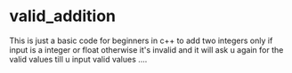 # valid_addition
This is just a basic code for beginners in c++ to add two integers only if input is a integer or float otherwise it's invalid and it will ask u again for the valid values till u input valid values ....
